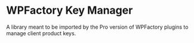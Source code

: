 # WPFactory Key Manager

A library meant to be imported by the Pro version of WPFactory plugins to manage client product keys.
